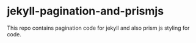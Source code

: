 # jekyll-pagination-and-prismjs
This repo contains pagination code for jekyll and also prism js styling for code.
